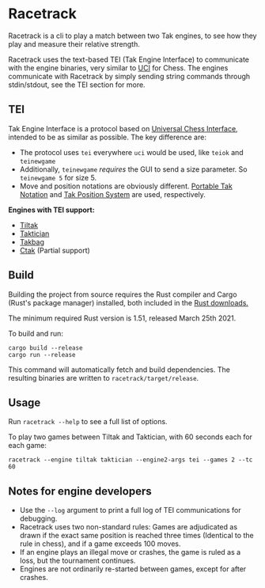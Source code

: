 # Racetrack

Racetrack is a cli to play a match between two Tak engines, to see how they play and measure their relative strength.

Racetrack uses the text-based TEI (Tak Engine Interface) to communicate with the engine binaries, very similar to [UCI](https://en.wikipedia.org/wiki/Universal_Chess_Interface) for Chess. The engines communicate with Racetrack by simply sending string commands through stdin/stdout, see the TEI section for more.

## TEI

Tak Engine Interface is a protocol based on [Universal Chess Interface](https://ucichessengine.wordpress.com/2011/03/16/description-of-uci-protocol/), intended to be as similar as possible. The key difference are:
* The protocol uses `tei` everywhere `uci` would be used, like `teiok` and `teinewgame`
* Additionally, `teinewgame` *requires* the GUI to send a size parameter. So `teinewgame 5` for size 5.  
* Move and position notations are obviously different. [Portable Tak Notation](https://www.reddit.com/r/Tak/wiki/portable_tak_notation) and [Tak Position System](https://www.reddit.com/r/Tak/wiki/tak_positional_system) are used, respectively.

**Engines with TEI support:**
* [Tiltak](https://github.com/MortenLohne/tiltak)
* [Taktician](https://github.com/nelhage/taktician)
* [Takbag](https://github.com/Allybag/takbag) 
* [Ctak](https://git.sr.ht/~tslil/ctak) (Partial support)

## Build

Building the project from source requires the Rust compiler and Cargo (Rust's package manager) installed, both included in the [Rust downloads.](https://www.rust-lang.org/tools/install)

The minimum required Rust version is 1.51, released March 25th 2021.

To build and run:
```
cargo build --release
cargo run --release
```

This command will automatically fetch and build dependencies. The resulting binaries are written to `racetrack/target/release`.

## Usage

Run `racetrack --help` to see a full list of options.

To play two games between Tiltak and Taktician, with 60 seconds each for each game:

````
racetrack --engine tiltak taktician --engine2-args tei --games 2 --tc 60
````

## Notes for engine developers

* Use the `--log` argument to print a full log of TEI communications for debugging.
* Racetrack uses two non-standard rules: Games are adjudicated as drawn if the exact same position is reached three times (Identical to the rule in chess), and if a game exceeds 100 moves.
* If an engine plays an illegal move or crashes, the game is ruled as a loss, but the tournament continues.
* Engines are not ordinarily re-started between games, except for after crashes.
